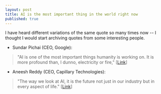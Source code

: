 ```yaml
---
layout: post
title: AI is the most important thing in the world right now
published: true
---
```


I have heard different variations of the same quote so many times now -- 
I thought I would start archiving quotes from some interesting people. 

- Sundar Pichai (CEO, Google): 
> "AI is one of the most important things humanity is working on. It is more profound than, I dunno, electricity or fire," 
[[Link](https://www.cnbc.com/2018/02/01/google-ceo-sundar-pichai-ai-is-more-important-than-fire-electricity.html)]
- Aneesh Reddy (CEO, Capillary Technologies): 
> "The way we look at AI, it is the future not just in our industry but in every aspect of life." 
[[Link](http://www.business-standard.com/article/management/iit-kgp-to-set-up-ai-research-centre-in-jv-with-capillary-technologies-118030200481_1.html)]
